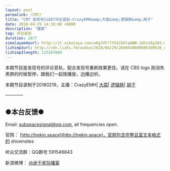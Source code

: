 ```yaml
---
layout: post
permalink: /CM7/
title: "CM7 发现号S1E07评论音轨-CrazyEMH&amp;大腐&amp;逻辑肠&amp;胡子"
date: 2018-04-29 14:18:00 +0800
description: "播客"
tag: 评论音轨
duration: 2877
ximalayam4aurl: http://jt.ximalaya.com/wKgJVFrlY5SCO4lqAWN-iGhzzEg383.m4a?channel=rss&album_id=3135361&track_id=85537742&uid=6418191&jt=http://audio.xmcdn.com/group40/M03/F2/1D/wKgJVFrlY5SCO4lqAWN-iGhzzEg383.m4a
lizhimp3url: http://cdn.lizhi.fm/audio/2018/04/29/2666648808986309638_ud.mp3
lizhimp3length: 115167669
---   
```


本期节目是发现号的评论音轨，配合发现号重刷效果更佳。请在 CBS logo 刚消失黑屏的时候暂停，跟我们一起按播放，边播边听。

本期节目录制于20180219，主播：CrazyEMH\| [大腐](https://weibo.com/u/5113590549)\| [逻辑肠](https://weibo.com/u/5682045870)\| [胡子](https://weibo.com/p/1005051764117203)

————

## ●本台反馈●

Email: [subspacesignal@qq.com](mailto:subspacesignal@qq.com), all frequencies open.

官网： [http://trekin.space](http://trekin.space)，官网包含完整且富文本格式的 shownotes

听众交流群：QQ群号 591546843

新浪微博： [@迷于星际播客](http://weibo.com/lostinst)
